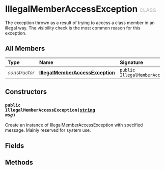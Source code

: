 # IllegalMemberAccessException <font color="#C8C8C8" size="3">CLASS</font>

The exception thrown as a result of trying to access a class member in an illegal way. The visibility check is the most common reason for this exception.

## All Members
|**Type**|**Name**|**Signature**
|:-------|:-------|:------------
|*constructor*|<a href="#c-IllegalMemberAccessException-string"><b>IllegalMemberAccessException</b></a>|`public IllegalMemberAccessException(string)`

## Constructors
<a name="c-IllegalMemberAccessException-string"></a>
### <code>public IllegalMemberAccessException([string](../../String) *msg*)</code>
Create an instance of IllegalMemberAccessException with specified message. Mainly reserved for system use.
## Fields

## Methods
